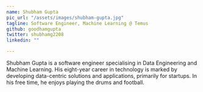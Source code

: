 ```yaml
---
name: Shubham Gupta
pic_url: "/assets/images/shubham-gupta.jpg"
tagline: Software Engineer, Machine Learning @ Temus
github: goodhamgupta
twitter: shubhamg2208
linkedin: ""

---
```

Shubham Gupta is a software engineer specialising in Data Engineering and Machine Learning. His eight-year career in technology is marked by developing  data-centric solutions and applications, primarily for startups. In his free time, he enjoys playing the drums and football.
